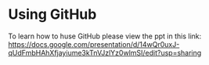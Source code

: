 # Using GitHub
To learn how to huse GitHub please view the ppt in this link: https://docs.google.com/presentation/d/14wQr0uxJ-qUdFmbHAhXfjayiume3kTnVJzlYz0wlmSI/edit?usp=sharing
